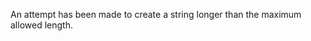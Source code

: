 
An attempt has been made to create a string longer than the maximum allowed
length.

<a id="ERR_TLS_CERT_ALTNAME_INVALID"></a>
